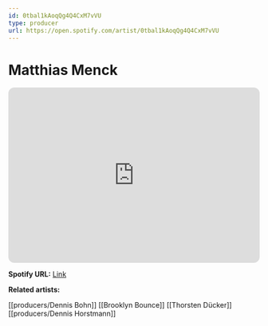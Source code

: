```yaml
---
id: 0tbal1kAoqQg4Q4CxM7vVU
type: producer
url: https://open.spotify.com/artist/0tbal1kAoqQg4Q4CxM7vVU
---
```

# Matthias Menck

<iframe style="border-radius:12px" src="https://open.spotify.com/embed/artist/0tbal1kAoqQg4Q4CxM7vVU" width="100%" height="352" frameBorder="0" allowfullscreen="" allow="autoplay; clipboard-write; encrypted-media; fullscreen; picture-in-picture" loading="lazy"></iframe>

**Spotify URL:** [Link](https://open.spotify.com/artist/0tbal1kAoqQg4Q4CxM7vVU)

**Related artists:**

[[producers/Dennis Bohn]]
[[Brooklyn Bounce]]
[[Thorsten Dücker]]
[[producers/Dennis Horstmann]]
